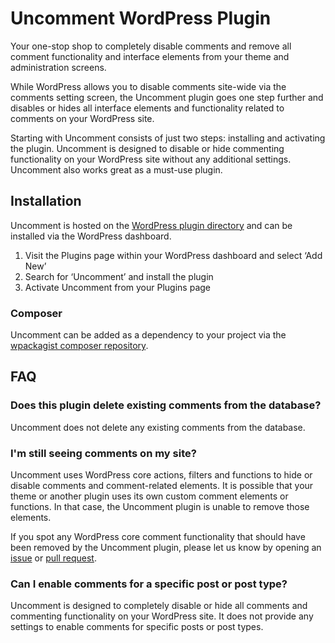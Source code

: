# Uncomment WordPress Plugin

Your one-stop shop to completely disable comments and remove all comment functionality and interface elements from your theme and administration screens.

While WordPress allows you to disable comments site-wide via the comments setting screen, the Uncomment plugin goes one step further and disables or hides all interface elements and functionality related to comments on your WordPress site.

Starting with Uncomment consists of just two steps: installing and activating the plugin. Uncomment is designed to disable or hide commenting functionality on your WordPress site without any additional settings. Uncomment also works great as a must-use plugin.

## Installation

Uncomment is hosted on the [WordPress plugin directory](https://wordpress.org/plugins/uncomment/) and can be installed via the WordPress dashboard.

1. Visit the Plugins page within your WordPress dashboard and select ‘Add New’
1. Search for ‘Uncomment’ and install the plugin
1. Activate Uncomment from your Plugins page

### Composer

Uncomment can be added as a dependency to your project via the [wpackagist composer repository](https://wpackagist.org/search?q=uncomment).

## FAQ

### Does this plugin delete existing comments from the database?

Uncomment does not delete any existing comments from the database.

### I'm still seeing comments on my site?

Uncomment uses WordPress core actions, filters and functions to hide or disable comments and comment-related elements. It is possible that your theme or another plugin uses its own custom comment elements or functions. In that case, the Uncomment plugin is unable to remove those elements.

If you spot any WordPress core comment functionality that should have been removed by the Uncomment plugin, please let us know by opening an [issue](https://github.com/functionsfile/uncomment/issues) or [pull request](https://github.com/functionsfile/uncomment/pulls).

### Can I enable comments for a specific post or post type?

Uncomment is designed to completely disable or hide all comments and commenting functionality on your WordPress site. It does not provide any settings to enable comments for specific posts or post types.
